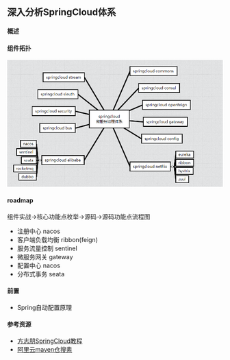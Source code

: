 ## 深入分析SpringCloud体系

#### 概述

#### 组件拓扑

![SpringCloudTopology](docs/imgs/image-20220211235646978.png)

#### roadmap

组件实战->核心功能点枚举->源码->源码功能点流程图

- 注册中心 nacos
- 客户端负载均衡 ribbon(feign)
- 服务流量控制 sentinel
- 微服务网关 gateway
- 配置中心 nacos
- 分布式事务 seata

#### 前置

- Spring自动配置原理

#### 参考资源

- [方志朋SpringCloud教程](https://blog.csdn.net/forezp/category_6830968.html?spm=1001.2014.3001.5482)
- [阿里云maven仓搜素](https://developer.aliyun.com/mvn/search)